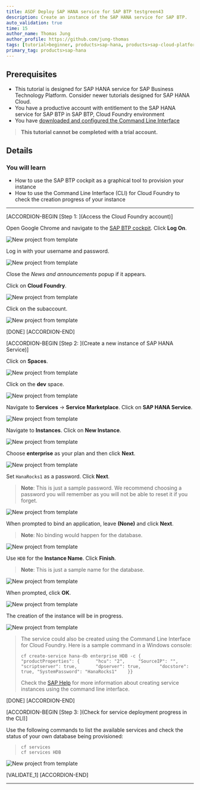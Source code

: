 ```yaml
---
title: ASDF Deploy SAP HANA service for SAP BTP testgreen43
description: Create an instance of the SAP HANA service for SAP BTP.
auto_validation: true
time: 15
author_name: Thomas Jung
author_profile: https://github.com/jung-thomas
tags: [tutorial>beginner, products>sap-hana, products>sap-cloud-platform\,-sap-hana-service, tutorial>license]
primary_tag: products>sap-hana
---
```


## Prerequisites
 - This tutorial is designed for SAP HANA service for SAP Business Technology Platform. Consider newer tutorials designed for SAP HANA Cloud.
 - You have a productive account with entitlement to the SAP HANA service for SAP BTP in SAP BTP, Cloud Foundry environment
 - You have [downloaded and configured the Command Line Interface](cp-cf-download-cli)

>**This tutorial cannot be completed with a trial account.**

## Details
### You will learn
  - How to use the SAP BTP cockpit as a graphical tool to provision your instance
  - How to use the Command Line Interface (CLI) for Cloud Foundry to check the creation progress of your instance

---

[ACCORDION-BEGIN [Step 1: ](Access the Cloud Foundry account)]

Open Google Chrome and navigate to the [SAP BTP cockpit](https://account.hana.ondemand.com/). Click **Log On**.

![New project from template](1X.png)

Log in with your username and password.

![New project from template](2.png)

Close the *News and announcements* popup if it appears.

Click on **Cloud Foundry**.

![New project from template](3X.png)

Click on the subaccount.

![New project from template](4X.png)

[DONE]
[ACCORDION-END]

[ACCORDION-BEGIN [Step 2: ](Create a new instance of SAP HANA Service)]

Click on **Spaces**.

![New project from template](5X.png)

Click on the **dev** space.

![New project from template](6X.png)

Navigate to **Services** -> **Service Marketplace**. Click on **SAP HANA Service**.

![New project from template](7.png)

Navigate to **Instances**. Click on **New Instance**.

![New project from template](8.png)

Choose **enterprise** as your plan and then click **Next**.

![New project from template](9.png)

Set `HanaRocks1` as a password. Click **Next**.

>**Note**: This is just a sample password. We recommend choosing a password you will remember as you will not be able to reset it if you forget.

![New project from template](10.png)

When prompted to bind an application, leave **(None)** and click **Next**.

>**Note**: No binding would happen for the database.

![New project from template](11.png)

Use `HDB` for the **Instance Name**. Click **Finish**.

>**Note**: This is just a sample name for the database.

![New project from template](12.png)

When prompted, click **OK**.

![New project from template](13.png)

The creation of the instance will be in progress.

![New project from template](14.png)

> The service could also be created using the Command Line Interface for Cloud Foundry. Here is a sample command in a Windows console:
> ```ssh
> cf create-service hana-db enterprise HDB -c {	"productProperties": {		"hcu": "2",		"SourceIP": "",		"scriptserver": true,		"dpserver": true,		"docstore": true, "SystemPassword": "HanaRocks1"	}}
> ```
> Check the [SAP Help](https://help.sap.com/viewer/d4790b2de2f4429db6f3dff54e4d7b3a/Cloud/en-US/b7775aafc2de4534a00a38a7d8cd1f6b.html) for more information about creating service instances using the command line interface.


[DONE]
[ACCORDION-END]


[ACCORDION-BEGIN [Step 3: ](Check for service deployment progress in the CLI)]


Use the following commands to list the available services and check the status of your own database being provisioned:

> ```ssh
> cf services
> cf services HDB
> ```

![New project from template](15.png)

[VALIDATE_1]
[ACCORDION-END]

---
